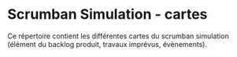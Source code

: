 # Scrumban Simulation - cartes
Ce répertoire contient les différentes cartes du scrumban simulation (élément du backlog produit, travaux imprévus, évènements).
